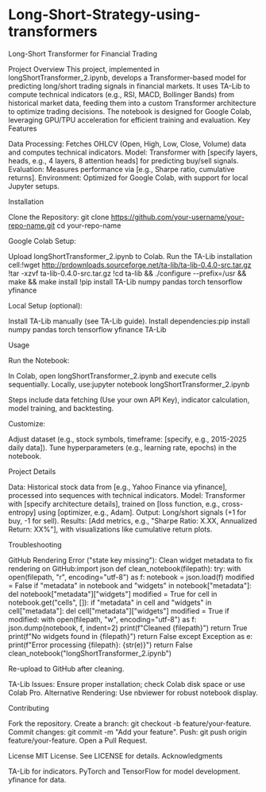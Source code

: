 # Long-Short-Strategy-using-transformers
Long-Short Transformer for Financial Trading
  
Project Overview
This project, implemented in longShortTransformer_2.ipynb, develops a Transformer-based model for predicting long/short trading signals in financial markets. It uses TA-Lib to compute technical indicators (e.g., RSI, MACD, Bollinger Bands) from historical market data, feeding them into a custom Transformer architecture to optimize trading decisions. The notebook is designed for Google Colab, leveraging GPU/TPU acceleration for efficient training and evaluation.
Key Features

Data Processing: Fetches OHLCV (Open, High, Low, Close, Volume) data and computes technical indicators.
Model: Transformer with [specify layers, heads, e.g., 4 layers, 8 attention heads] for predicting buy/sell signals.
Evaluation: Measures performance via [e.g., Sharpe ratio, cumulative returns].
Environment: Optimized for Google Colab, with support for local Jupyter setups.

Installation

Clone the Repository:
git clone https://github.com/your-username/your-repo-name.git
cd your-repo-name


Google Colab Setup:

Upload longShortTransformer_2.ipynb to Colab.
Run the TA-Lib installation cell:!wget http://prdownloads.sourceforge.net/ta-lib/ta-lib-0.4.0-src.tar.gz
!tar -xzvf ta-lib-0.4.0-src.tar.gz
!cd ta-lib && ./configure --prefix=/usr && make && make install
!pip install TA-Lib numpy pandas torch tensorflow yfinance




Local Setup (optional):

Install TA-Lib manually (see TA-Lib guide).
Install dependencies:pip install numpy pandas torch tensorflow yfinance TA-Lib





Usage

Run the Notebook:

In Colab, open longShortTransformer_2.ipynb and execute cells sequentially.
Locally, use:jupyter notebook longShortTransformer_2.ipynb


Steps include data fetching (Use your own API Key), indicator calculation, model training, and backtesting.


Customize:

Adjust dataset (e.g., stock symbols, timeframe: [specify, e.g., 2015-2025 daily data]).
Tune hyperparameters (e.g., learning rate, epochs) in the notebook.



Project Details

Data: Historical stock data from [e.g., Yahoo Finance via yfinance], processed into sequences with technical indicators.
Model: Transformer with [specify architecture details], trained on [loss function, e.g., cross-entropy] using [optimizer, e.g., Adam].
Output: Long/short signals (+1 for buy, -1 for sell).
Results: [Add metrics, e.g., "Sharpe Ratio: X.XX, Annualized Return: XX%"], with visualizations like cumulative return plots.

Troubleshooting

GitHub Rendering Error ("state key missing"):
Clean widget metadata to fix rendering on GitHub:import json
def clean_notebook(filepath):
    try:
        with open(filepath, "r", encoding="utf-8") as f:
            notebook = json.load(f)
        modified = False
        if "metadata" in notebook and "widgets" in notebook["metadata"]:
            del notebook["metadata"]["widgets"]
            modified = True
        for cell in notebook.get("cells", []):
            if "metadata" in cell and "widgets" in cell["metadata"]:
                del cell["metadata"]["widgets"]
                modified = True
        if modified:
            with open(filepath, "w", encoding="utf-8") as f:
                json.dump(notebook, f, indent=2)
            print(f"Cleaned {filepath}")
            return True
        print(f"No widgets found in {filepath}")
        return False
    except Exception as e:
        print(f"Error processing {filepath}: {str(e)}")
        return False
clean_notebook("longShortTransformer_2.ipynb")


Re-upload to GitHub after cleaning.


TA-Lib Issues: Ensure proper installation; check Colab disk space or use Colab Pro.
Alternative Rendering: Use nbviewer for robust notebook display.

Contributing

Fork the repository.
Create a branch: git checkout -b feature/your-feature.
Commit changes: git commit -m "Add your feature".
Push: git push origin feature/your-feature.
Open a Pull Request.

License
MIT License. See LICENSE for details.
Acknowledgments

TA-Lib for indicators.
PyTorch and TensorFlow for model development.
yfinance for data.
